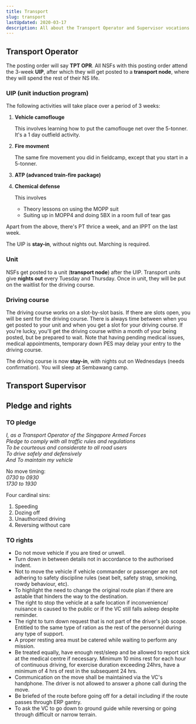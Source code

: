 ```yaml
---
title: Transport
slug: transport
lastUpdated: 2020-03-17
description: All about the Transport Operator and Supervisor vocations
---
```



## Transport Operator

The posting order will say **TPT OPR**. All NSFs with this posting order attend the 3-week **UIP**, after which they will get posted to a **transport node**, where they will spend the rest of their NS life.


### UIP (unit induction program)
The following activities will take place over a period of 3 weeks:


1. **Vehicle camoflouge**

    This involves learning how to put the camoflouge net over the 5-tonner. It's a 1 day outfield activity.

2.  **Fire movment**

    The same fire movement you did in fieldcamp, except that you start in a 5-tonner.

3. **ATP (advanced train-fire package)**
4. **Chemical defense**

    This involves

      - Theory lessons on using the MOPP suit
      - Suiting up in MOPP4 and doing 5BX in a room full of tear gas

Apart from the above, there's PT thrice a week, and an IPPT on the last week.

The UIP is **stay-in**, without nights out. Marching is required.

### Unit

NSFs get posted to a unit (**transport node**) after the UIP. Transport units give **nights out** every Tuesday and Thursday. Once in unit, they will be put on the waitlist for the driving course.


### Driving course
The driving course works on a slot-by-slot basis. If there are slots open, you will be sent for the driving course. There is always time between when you get posted to your unit and when you get a slot for your driving course. If you're lucky, you'll get the driving course within a month of your being posted, but be prepared to wait. Note that having pending medical issues, medical appointments, temporary down PES may delay your entry to the driving course.

The driving course is now **stay-in**, with nights out on Wednesdays (needs confirmation). You will sleep at Sembawang camp.


## Transport Supervisor
<Alert :incomplete="true" />

## Pledge and rights
### TO pledge
*I, as a Transport Operator of the Singapore Armed Forces*\
*Pledge to comply with all traffic rules and regulations*\
*To be courteous and considerate to all road users*\
*To drive safely and defensively*\
*And To maintain my vehicle*

No move timing:\
*0730 to 0930*\
*1730 to 1930*

Four cardinal sins:
1. Speeding
2. Dozing off
3. Unauthorized driving
4. Reversing without care

### TO rights
- Do not move vehicle if you are tired or unwell.
- Turn down in between details not in accordance to the authorised indent.
- Not to move the vehicle if vehicle commander or passenger are not adhering to safety discipline rules (seat belt, safety strap, smoking, rowdy behaviour, etc).
- To highlight the need to change the original route plan if there are astable that hinders the way to the destination. 
- The right to stop the vehicle at a safe location if inconvenience/ nuisance is caused to the public or if the VC still falls asleep despite reminder. 
- The right to turn down request that is not part of the driver's job scope. Entitled to the same type of ration as the rest of the personnel during any type of support.
- A proper resting area must be catered while waiting to perform any mission.
- Be treated equally, have enough rest/sleep and be allowed to report sick at the medical centre if necessary. Minimum 10 mins rest for each hour of continuous driving, for exercise duration exceeding 24hrs, have a minimum of 4 hrs of rest in the subsequent 24 hrs. 
- Communication on the move shall be maintained via the VC's handphone. The driver is not allowed to answer a phone call during the move.
- Be briefed of the route before going off for a detail including if the route passes through ERP gantry.
- To ask the VC to go down to ground guide while reversing or going through difficult or narrow terrain.
